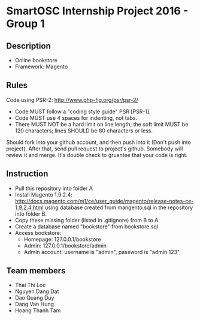 SmartOSC Internship Project 2016 - Group 1
=============================


Description
-----------------------------
* Online bookstore
* Framework: Magento

Rules
-----------------------------
Code using PSR-2: http://www.php-fig.org/psr/psr-2/
* Code MUST follow a "coding style guide" PSR [PSR-1].
* Code MUST use 4 spaces for indenting, not tabs.
* There MUST NOT be a hard limit on line length; the soft limit MUST be 120 characters; lines SHOULD be 80 characters or less.

Should fork into your github account, and then push into it (Don't push into project). After that, send pull request to project's github. Somebody will review it and merge. It's double check to gruantee that your code is right.

Instruction
-----------------------------
- Pull this repository into folder A
- Install Magento 1.9.2.4: http://docs.magento.com/m1/ce/user_guide/magento/release-notes-ce-1.9.2.4.html
using database created from mangento.sql in the repository into folder B.
- Copy these missing folder (listed in .gitignore) from B to A.
- Create a database named "bookstore" from bookstore.sql
- Access bookstore:
	* Homepage: 127.0.0.1/bookstore
	* Admin: 127.0.0.1/bookstore/admin
	* Admin account: username is "admin", password is "admin 123"

Team members
-----------------------------
* Thai Thi Loc
* Nguyen Dang Dat
* Dao Quang Duy
* Dang Van Hung
* Hoang Thanh Tam
